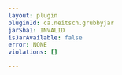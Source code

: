 ```yaml
---
layout: plugin
pluginId: ca.neitsch.grubbyjar
jarSha1: INVALID
isJarAvailable: false
error: NONE
violations: []

---
```


